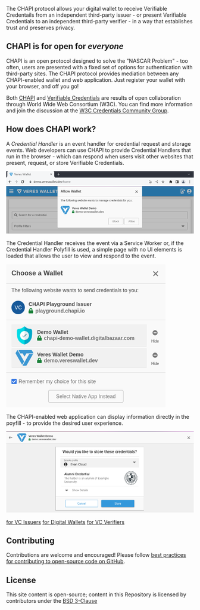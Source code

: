The CHAPI protocol allows your digital wallet to receive Verifiable Credentails from an independent third-party issuer - or present Verifiable Credentials to an independent third-party verifier - in a way that establishes trust and preserves privacy.
## CHAPI is for open for _everyone_
CHAPI is an open protocol designed to solve the "NASCAR Problem" - too often, users are presented with a fixed set of options for authentication with third-party sites.  The CHAPI protocol provides mediation between any CHAPI-enabled wallet and web application.  Just register your wallet with your browser, and off you go!

Both [CHAPI](https://w3c-ccg.github.io/credential-handler-api/) and [Verifiable Credentials](https://www.w3.org/TR/vc-data-model/) are results of open collaboration through World Wide Web Consortium (W3C).  You can find more information and join the discussion at the [W3C Credentials Community Group](https://www.w3.org/community/credentials/).

## How does CHAPI work?
A _Credential Handler_ is an event handler for credential request and storage events.  Web developers can use CHAPI to provide Credential Handlers that run in the browser - which can respond when users visit other websites that present, request, or store Verifiable Credentials.

![Registering a Credential Handler with the Browser](images/VeresCHAPIregistration.png)

The Credential Handler receives the event via a Service Worker or, if the Credential Handler Polyfill is used, a simple page with no UI elements is loaded that allows the user to view and respond to the event.

![User Selecting a Credential Handler to Process the Event](images/VeresCHAPIaccept.png)

The CHAPI-enabled web application can display information directly in the poyfill - to provide the desired user experience.

![Data Display within the Polyfill](images/VeresCHAPIpolyfill.png)


<p class="button-row">
    <a href="devIssuers" class="btn2">for VC Issuers</a>
    <a href="devWallets" class="btn2">for Digital Wallets</a>
    <a href="devVerifiers" class="btn2">for VC Verifiers </a>
</p>

## Contributing
Contributions are welcome and encouraged!  Please follow [best practices for contributing to open-source code on GitHub](https://docs.github.com/en/get-started/exploring-projects-on-github/finding-ways-to-contribute-to-open-source-on-github).

## License
This site content is open-source; content in this Repository is licensed by contributors under the [BSD 3-Clause](license)
